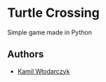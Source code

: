 
# Turtle Crossing

Simple game made in Python


## Authors

- [Kamil Włodarczyk](https://github.com/KamilWlodarczyk2003)

